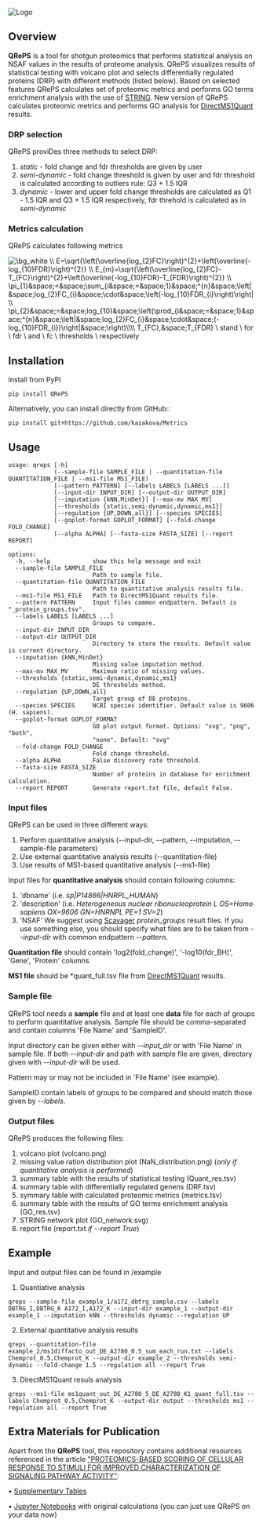 ![Logo](/QRePS_logo.png)

## Overview
**QRePS** is a tool for shotgun proteomics that performs statistical analysis on NSAF values in the results of proteome analysis.
QRePS visualizes results of statistical testing with volcano plot and selects differentially regulated proteins (DRP) with different methods (listed below). 
Based on selected features QRePS calculates set of proteomic metrics and performs GO terms enrichment analysis with the use of [STRING](https://string-db.org).
New version of QRePS calculates proteomic metrics and performs GO analysis for [DirectMS1Quant](https://github.com/markmipt/ms1searchpy) results.

### DRP selection

QRePS proviDes three methods to select DRP:

1. *static* - fold change and fdr thresholds are given by user
2. *semi-dynamic* - fold change threshold is given by user and fdr threshold is calculated according to outliers rule: Q3 + 1.5 IQR
3. *dynamic* - lower and upper fold change thresholds are calculated as Q1 - 1.5 IQR and Q3 + 1.5 IQR respectively, fdr threhold is calculated as in *semi-dynamic*

### Metrics calculation
QRePS calculates following metrics

<img src="https://latex.codecogs.com/png.image?\dpi{110}&space;\bg_white&space;\\&space;E=\sqrt{\left(\overline{log_{2}FC}\right)^{2}&plus;\left(\overline{-log_{10}FDR}\right)^{2}}&space;\\&space;E_{m}=\sqrt{\left(\overline{log_{2}FC}-T_{FC}\right)^{2}&plus;\left(\overline{-log_{10}FDR}-T_{FDR}\right)^{2}}&space;\\&space;\pi_{1}&space;=&space;\sum_{i&space;=&space;1}&space;^{n}&space;\left|&space;log_{2}FC_{i}&space;\cdot&space;\left(-log_{10}FDR_{i}\right)\right|&space;\\&space;\pi_{2}&space;=&space;log_{10}&space;\left(\prod_{i&space;=&space;1}&space;^{n}&space;\left|&space;log_{2}FC_{i}&space;\cdot&space;(-log_{10}FDR_{i})\right|&space;\right)\\\\&space;T_{FC},&space;T_{FDR}&space;\&space;stand&space;\&space;for&space;\&space;fdr&space;\&space;and&space;\&space;fc&space;\&space;thresholds&space;\&space;respectively" title="\bg_white \\ E=\sqrt{\left(\overline{log_{2}FC}\right)^{2}&plus;\left(\overline{-log_{10}FDR}\right)^{2}} \\ E_{m}=\sqrt{\left(\overline{log_{2}FC}-T_{FC}\right)^{2}&plus;\left(\overline{-log_{10}FDR}-T_{FDR}\right)^{2}} \\ \pi_{1}&space;=&space;\sum_{i&space;=&space;1}&space;^{n}&space;\left|&space;log_{2}FC_{i}&space;\cdot&space;\left(-log_{10}FDR_{i}\right)\right| \\ \pi_{2}&space;=&space;log_{10}&space;\left(\prod_{i&space;=&space;1}&space;^{n}&space;\left|&space;log_{2}FC_{i}&space;\cdot&space;(-log_{10}FDR_{i})\right|&space;\right)\\\\ T_{FC},&space;T_{FDR} \ stand \ for \ fdr \ and \ fc \ thresholds \ respectively" />


## Installation
Install from PyPI
```
pip install QRePS
```

Alternatively, you can install directly from GitHub::
```
pip install git+https://github.com/kazakova/Metrics
```
## Usage
```
usage: qreps [-h]
             (--sample-file SAMPLE_FILE | --quantitation-file QUANTITATION_FILE | --ms1-file MS1_FILE)
             [--pattern PATTERN] [--labels LABELS [LABELS ...]]
             [--input-dir INPUT_DIR] [--output-dir OUTPUT_DIR]
             [--imputation {kNN,MinDet}] [--max-mv MAX_MV]
             [--thresholds {static,semi-dynamic,dynamic,ms1}]
             [--regulation {UP,DOWN,all}] [--species SPECIES]
             [--goplot-format GOPLOT_FORMAT] [--fold-change FOLD_CHANGE]
             [--alpha ALPHA] [--fasta-size FASTA_SIZE] [--report REPORT]

options:
  -h, --help            show this help message and exit
  --sample-file SAMPLE_FILE
                        Path to sample file.
  --quantitation-file QUANTITATION_FILE
                        Path to quantitative analysis results file.
  --ms1-file MS1_FILE   Path to DirectMS1Quant results file.
  --pattern PATTERN     Input files common endpattern. Default is "_protein_groups.tsv".
  --labels LABELS [LABELS ...]
                        Groups to compare.
  --input-dir INPUT_DIR
  --output-dir OUTPUT_DIR
                        Directory to store the results. Default value is current directory.
  --imputation {kNN,MinDet}
                        Missing value imputation method.
  --max-mv MAX_MV       Maximum ratio of missing values.
  --thresholds {static,semi-dynamic,dynamic,ms1}
                        DE thresholds method.
  --regulation {UP,DOWN,all}
                        Target group of DE proteins.
  --species SPECIES     NCBI species identifier. Default value is 9606 (H. sapiens).
  --goplot-format GOPLOT_FORMAT
                        GO plot output format. Options: "svg", "png", "both",
                        "none". Default: "svg"
  --fold-change FOLD_CHANGE
                        Fold change threshold.
  --alpha ALPHA         False discovery rate threshold.
  --fasta-size FASTA_SIZE
                        Number of proteins in database for enrichment calculation.
  --report REPORT       Generate report.txt file, default False.
  ```
### Input files
QRePS can be used in three different ways:
1. Perform quantitative analysis (--input-dir, --pattern, --imputation, --sample-file parameters)
2. Use external quantitative analysis results (--quantitation-file)
3. Use results of MS1-based quantitative analysis (--ms1-file) 

Input files for **quantitative analysis** should contain following columns: 
1. 'dbname' (i.e. *sp|P14866|HNRPL_HUMAN*) 
2. 'description' (i.e. *Heterogeneous nuclear ribonucleoprotein L OS=Homo sapiens OX=9606 GN=HNRNPL PE=1 SV=2*) 
3. 'NSAF'
We suggest using [Scavager](https://github.com/markmipt/scavager) *protein_groups* result files. If you use something else, you should specify what files are to be taken from *--input-dir* with common endpattern *--pattern*.

**Quantitation file** should contain 'log2(fold_change)', '-log10(fdr_BH)', 'Gene', 'Protein' columns

**MS1 file** should be *quant_full.tsv file from [DirectMS1Quant](https://github.com/markmipt/ms1searchpy) results.

### Sample file
QRePS tool needs a **sample** file and at least one **data** file for each of groups to perform quantitative analysis.
Sample file should be comma-separated and contain columns 'File Name' and 'SampleID'. 

Input directory can be given either with *--input_dir* or with 'File Name' in sample file.
If both *--input-dir* and path with sample file are given, directory given with *--input-dir* will be used.

Pattern may or may not be included in 'File Name' (see example).
  
SampleID contain labels of groups to be compared and should match those given by *--labels*.
 
### Output files
QRePS produces the following files:
1. volcano plot (volcano.png)
2. missing value ration distribution plot (NaN_distribution.png) (*only if quantitative analysis is performed*)
3. summary table with the results of statistical testing (Quant_res.tsv)
4. summary table with differentially regulated genens (DRF.tsv)
5. symmary table with calculated proteomic metrics (metrics.tsv)
6. summary table with the results of GO terms enrichment analysis (GO_res.tsv)
7. STRING network plot (GO_network.svg)
8. report file (report.txt *if --report True*)

## Example
Input and output files can be found in /example
1. Quantiative analysis
```
qreps --sample-file example_1/a172_dbtrg_sample.csv --labels DBTRG_I,DBTRG_K A172_I,A172_K --input-dir example_1 --output-dir example_1 --imputation kNN --thresholds dynamic --regulation UP 
```

2. External quantitative analysis results
```
qreps --quantitation-file example_2/ms1diffacto_out_DE_A2780_0.5_sum_each_run.txt --labels Chemprot_0.5,Chemprot_K --output-dir example_2 --thresholds semi-dynamic --fold-change 1.5 --regulation all --report True
```
3. DirectMS1Quant resuls analysis
```
qreps --ms1-file ms1quant_out_DE_A2780_5_DE_A2780_K1_quant_full.tsv --labels Chemprot_0.5,Chemprot_K --output-dir output --thresholds ms1 --regulation all --report True
```

## Extra Materials for Publication
Apart from the **QRePS** tool, this repository contains additional resources referenced in the article ["PROTEOMICS-BASED SCORING OF CELLULAR RESPONSE TO STIMULI FOR IMPROVED CHARACTERIZATION OF SIGNALING PATHWAY ACTIVITY"](https://analyticalsciencejournals.onlinelibrary.wiley.com/doi/full/10.1002/pmic.202200275):

• [Supplementary Tables](https://github.com/kazakova/Metrics/tree/main/Supplementary_materials)

• [Jupyter Notebooks](https://github.com/kazakova/Metrics/tree/main/Notebooks) with original calculations (you can just use QRePS on your data now) 
